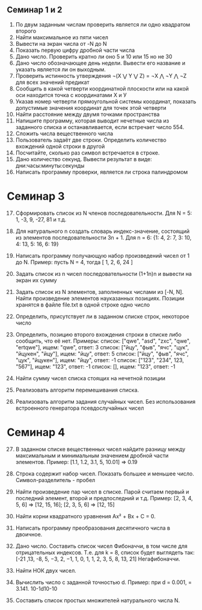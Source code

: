 ## Семинар 1 и 2


1. По двум заданным числам проверить является ли одно квадратом второго 
2. Найти максимальное из пяти чисел
3. Вывести на экран числа от -N до N
4. Показать первую цифру дробной части числа
5. Дано число. Проверить кратно ли оно 5 и 10 или 15 но не 30
6. Дано число обозначающее день недели. Вывести его название и указать является ли он выходным.
7. Проверить истинность утверждения ¬(X ⋁ Y ⋁ Z) = ¬X ⋀ ¬Y ⋀ ¬Z для всех значений предикат
8. Сообщить в какой четверти координатной плоскости или на какой оси находится точка с координатами Х и У 
9. Указав номер четверти прямоугольной системы координат, показать допустимые значения координат для точек этой четверти
10. Найти расстояние между двумя точками пространства
11. Напишите программу, которая выводит нечетные числа из заданного списка и останавливается, если встречает число 554.
12. Сложить числа вещественного числа
13. Пользователь задаёт две строки. Определить количество вхождений одной строки в другой
14. Посчитайте, сколько раз символ встречается в строке.
15. Дано количество секунд. Вывести результат в виде: дни:часы:минуты:секунды 
16. Написать программу проверки, является ли строка палиндромом


# Семинар 3
17. Сформировать список из  N членов последовательности. 
Для N = 5: 1, -3, 9, -27, 81 и т.д.

18. Для натурального n создать словарь индекс-значение, состоящий из элементов последовательности 3n + 1.
Для n = 6: {1: 4, 2: 7, 3: 10, 4: 13, 5: 16, 6: 19}

19. Написать программу получающую набор произведений чисел от 1 до N.
Пример: пусть N = 4, тогда
[ 1, 2, 6, 24 ]

20. Задать список из n чисел последовательности (1+1n)n и вывести на экран их сумму
21. Задать список из N элементов, заполненных числами из [-N, N]. Найти произведение элементов науказанных позициях. Позиции хранятся в файле file.txt в одной строке одно число
22. Определить, присутствует ли в заданном списке строк, некоторое число 
23. Определить, позицию второго вхождения строки в списке либо сообщить, что её нет.
Примеры:
список: ["qwe", "asd", "zxc", "qwe", "ertqwe"], ищем: "qwe", ответ: 3
список: ["йцу", "фыв", "ячс", "цук", "йцукен", "йцу"], ищем: "йцу", ответ: 5
список: ["йцу", "фыв", "ячс", "цук", "йцукен"], ищем: "йцу", ответ: -1
список: ["123", "234", 123, "567"], ищем: "123", ответ: -1
список: [], ищем: "123", ответ: -1

24. Найти сумму чисел списка стоящих на нечетной позиции
25. Реализовать алгоритм перемешивания списка. 
26. Реализовать алгоритм задания случайных чисел. Без использования встроенного генератора псевдослучайных чисел

# Семинар 4
27. В заданном списке вещественных чисел найдите разницу между максимальным и минимальным значением дробной части элементов. 
Пример: [1.1, 1.2, 3.1, 5, 10.01] => 0.19

28. Строка содержит набор чисел. Показать большее и меньшее число.
Символ-разделитель - пробел

29. Найти произведение пар чисел в списке. Парой считаем первый и последний элемент, второй и предпоследний и т.д. 
Пример: [2, 3, 4, 5, 6] => [12, 15, 16]; [2, 3, 5, 6] => [12, 15] 

30. Найти корни квадратного уравнения Ax² + Bx + C = 0.
31. Написать программу преобразования десятичного числа в двоичное.
32. Дано число. Составить список чисел Фибоначчи, в том числе для отрицательных индексов. 
 Т.е. для k = 8, список будет выглядеть так:
 [-21 ,13, -8, 5, −3,  2, −1,  1, 0, 1, 1, 2, 3, 5, 8, 13, 21] Негафибоначчи.

33. Найти НОК двух чисел.
34. Вычислить число  c заданной точностью d.
Пример: при d = 0.001,  = 3.141. 10-1d10-10

35. Составить список простых множителей натурального числа N.

